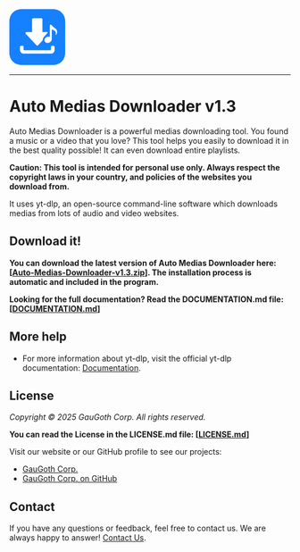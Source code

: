 <img src="Auto-Medias-Downloader-v1.3/amd1.3/sources/amd-icon.png" alt="GauGoth Corp. Logo" width="100"/>

-----
# Auto Medias Downloader v1.3
Auto Medias Downloader is a powerful medias downloading tool. You found a music or a video that you love? This tool helps you easily to download it in the best quality possible! It can even download entire playlists.

**Caution: This tool is intended for personal use only. Always respect the copyright laws in your country, and policies of the websites you download from.**

It uses yt-dlp, an open-source command-line software which downloads medias from lots of audio and video websites.

## Download it!

**You can download the latest version of Auto Medias Downloader here: 
[[Auto-Medias-Downloader-v1.3.zip](https://galaxielointaine.alwaysdata.net/others/Auto-Medias-Downloader-v1.3.zip)]. The installation process is automatic and included in the program.**

**Looking for the full documentation? Read the DOCUMENTATION.md file:
[[DOCUMENTATION.md](DOCUMENTATION.md)]**

## More help

- For more information about yt-dlp, visit the official yt-dlp documentation: [Documentation](https://github.com/yt-dlp/yt-dlp#installation).


## License
_Copyright © 2025 GauGoth Corp. All rights reserved._

**You can read the License in the LICENSE.md file:
[[LICENSE.md](LICENSE.md)]**

Visit our website or our GitHub profile to see our projects: 
- [GauGoth Corp.](http://gaugoth.corp.free.fr/)
- [GauGoth Corp. on GitHub](https://github.com/GauGoth-Corp)

## Contact
If you have any questions or feedback, feel free to contact us. We are always happy to answer! [Contact Us](http://gaugoth.corp.free.fr/en/credits/contact/?subject=Auto%20Medias%20Downloader%20v1.3%20question/feedback).
